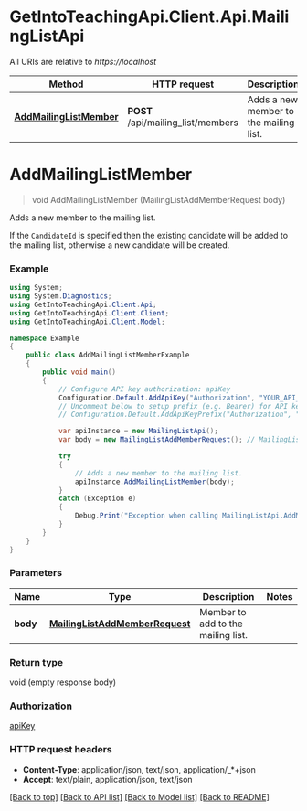 # GetIntoTeachingApi.Client.Api.MailingListApi

All URIs are relative to *https://localhost*

Method | HTTP request | Description
------------- | ------------- | -------------
[**AddMailingListMember**](MailingListApi.md#addmailinglistmember) | **POST** /api/mailing_list/members | Adds a new member to the mailing list.


<a name="addmailinglistmember"></a>
# **AddMailingListMember**
> void AddMailingListMember (MailingListAddMemberRequest body)

Adds a new member to the mailing list.

If the `CandidateId` is specified then the existing candidate will be added to the mailing list, otherwise a new candidate will be created.

### Example
```csharp
using System;
using System.Diagnostics;
using GetIntoTeachingApi.Client.Api;
using GetIntoTeachingApi.Client.Client;
using GetIntoTeachingApi.Client.Model;

namespace Example
{
    public class AddMailingListMemberExample
    {
        public void main()
        {
            // Configure API key authorization: apiKey
            Configuration.Default.AddApiKey("Authorization", "YOUR_API_KEY");
            // Uncomment below to setup prefix (e.g. Bearer) for API key, if needed
            // Configuration.Default.AddApiKeyPrefix("Authorization", "Bearer");

            var apiInstance = new MailingListApi();
            var body = new MailingListAddMemberRequest(); // MailingListAddMemberRequest | Member to add to the mailing list.

            try
            {
                // Adds a new member to the mailing list.
                apiInstance.AddMailingListMember(body);
            }
            catch (Exception e)
            {
                Debug.Print("Exception when calling MailingListApi.AddMailingListMember: " + e.Message );
            }
        }
    }
}
```

### Parameters

Name | Type | Description  | Notes
------------- | ------------- | ------------- | -------------
 **body** | [**MailingListAddMemberRequest**](MailingListAddMemberRequest.md)| Member to add to the mailing list. | 

### Return type

void (empty response body)

### Authorization

[apiKey](../README.md#apiKey)

### HTTP request headers

 - **Content-Type**: application/json, text/json, application/_*+json
 - **Accept**: text/plain, application/json, text/json

[[Back to top]](#) [[Back to API list]](../README.md#documentation-for-api-endpoints) [[Back to Model list]](../README.md#documentation-for-models) [[Back to README]](../README.md)

